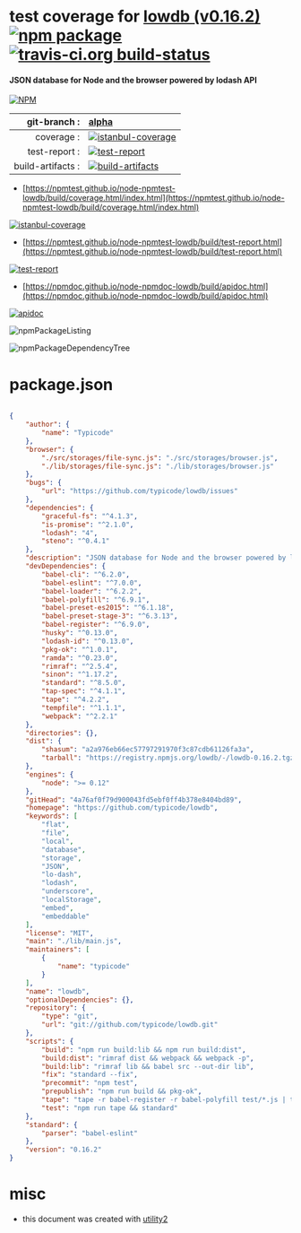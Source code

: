 # test coverage for  [lowdb (v0.16.2)](https://github.com/typicode/lowdb)  [![npm package](https://img.shields.io/npm/v/npmtest-lowdb.svg?style=flat-square)](https://www.npmjs.org/package/npmtest-lowdb) [![travis-ci.org build-status](https://api.travis-ci.org/npmtest/node-npmtest-lowdb.svg)](https://travis-ci.org/npmtest/node-npmtest-lowdb)
#### JSON database for Node and the browser powered by lodash API

[![NPM](https://nodei.co/npm/lowdb.png?downloads=true&downloadRank=true&stars=true)](https://www.npmjs.com/package/lowdb)

| git-branch : | [alpha](https://github.com/npmtest/node-npmtest-lowdb/tree/alpha)|
|--:|:--|
| coverage : | [![istanbul-coverage](https://npmtest.github.io/node-npmtest-lowdb/build/coverage.badge.svg)](https://npmtest.github.io/node-npmtest-lowdb/build/coverage.html/index.html)|
| test-report : | [![test-report](https://npmtest.github.io/node-npmtest-lowdb/build/test-report.badge.svg)](https://npmtest.github.io/node-npmtest-lowdb/build/test-report.html)|
| build-artifacts : | [![build-artifacts](https://npmtest.github.io/node-npmtest-lowdb/glyphicons_144_folder_open.png)](https://github.com/npmtest/node-npmtest-lowdb/tree/gh-pages/build)|

- [https://npmtest.github.io/node-npmtest-lowdb/build/coverage.html/index.html](https://npmtest.github.io/node-npmtest-lowdb/build/coverage.html/index.html)

[![istanbul-coverage](https://npmtest.github.io/node-npmtest-lowdb/build/screenCapture.buildCi.browser.%252Ftmp%252Fbuild%252Fcoverage.lib.html.png)](https://npmtest.github.io/node-npmtest-lowdb/build/coverage.html/index.html)

- [https://npmtest.github.io/node-npmtest-lowdb/build/test-report.html](https://npmtest.github.io/node-npmtest-lowdb/build/test-report.html)

[![test-report](https://npmtest.github.io/node-npmtest-lowdb/build/screenCapture.buildCi.browser.%252Ftmp%252Fbuild%252Ftest-report.html.png)](https://npmtest.github.io/node-npmtest-lowdb/build/test-report.html)

- [https://npmdoc.github.io/node-npmdoc-lowdb/build/apidoc.html](https://npmdoc.github.io/node-npmdoc-lowdb/build/apidoc.html)

[![apidoc](https://npmdoc.github.io/node-npmdoc-lowdb/build/screenCapture.buildCi.browser.%252Ftmp%252Fbuild%252Fapidoc.html.png)](https://npmdoc.github.io/node-npmdoc-lowdb/build/apidoc.html)

![npmPackageListing](https://npmtest.github.io/node-npmtest-lowdb/build/screenCapture.npmPackageListing.svg)

![npmPackageDependencyTree](https://npmtest.github.io/node-npmtest-lowdb/build/screenCapture.npmPackageDependencyTree.svg)



# package.json

```json

{
    "author": {
        "name": "Typicode"
    },
    "browser": {
        "./src/storages/file-sync.js": "./src/storages/browser.js",
        "./lib/storages/file-sync.js": "./lib/storages/browser.js"
    },
    "bugs": {
        "url": "https://github.com/typicode/lowdb/issues"
    },
    "dependencies": {
        "graceful-fs": "^4.1.3",
        "is-promise": "^2.1.0",
        "lodash": "4",
        "steno": "^0.4.1"
    },
    "description": "JSON database for Node and the browser powered by lodash API",
    "devDependencies": {
        "babel-cli": "^6.2.0",
        "babel-eslint": "^7.0.0",
        "babel-loader": "^6.2.2",
        "babel-polyfill": "^6.9.1",
        "babel-preset-es2015": "^6.1.18",
        "babel-preset-stage-3": "^6.3.13",
        "babel-register": "^6.9.0",
        "husky": "^0.13.0",
        "lodash-id": "^0.13.0",
        "pkg-ok": "^1.0.1",
        "ramda": "^0.23.0",
        "rimraf": "^2.5.4",
        "sinon": "^1.17.2",
        "standard": "^8.5.0",
        "tap-spec": "^4.1.1",
        "tape": "^4.2.2",
        "tempfile": "^1.1.1",
        "webpack": "^2.2.1"
    },
    "directories": {},
    "dist": {
        "shasum": "a2a976eb66ec57797291970f3c87cdb61126fa3a",
        "tarball": "https://registry.npmjs.org/lowdb/-/lowdb-0.16.2.tgz"
    },
    "engines": {
        "node": ">= 0.12"
    },
    "gitHead": "4a76af0f79d900043fd5ebf0ff4b378e8404bd89",
    "homepage": "https://github.com/typicode/lowdb",
    "keywords": [
        "flat",
        "file",
        "local",
        "database",
        "storage",
        "JSON",
        "lo-dash",
        "lodash",
        "underscore",
        "localStorage",
        "embed",
        "embeddable"
    ],
    "license": "MIT",
    "main": "./lib/main.js",
    "maintainers": [
        {
            "name": "typicode"
        }
    ],
    "name": "lowdb",
    "optionalDependencies": {},
    "repository": {
        "type": "git",
        "url": "git://github.com/typicode/lowdb.git"
    },
    "scripts": {
        "build": "npm run build:lib && npm run build:dist",
        "build:dist": "rimraf dist && webpack && webpack -p",
        "build:lib": "rimraf lib && babel src --out-dir lib",
        "fix": "standard --fix",
        "precommit": "npm test",
        "prepublish": "npm run build && pkg-ok",
        "tape": "tape -r babel-register -r babel-polyfill test/*.js | tap-spec",
        "test": "npm run tape && standard"
    },
    "standard": {
        "parser": "babel-eslint"
    },
    "version": "0.16.2"
}
```



# misc
- this document was created with [utility2](https://github.com/kaizhu256/node-utility2)
